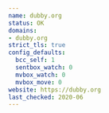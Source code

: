 ```yaml
---
name: dubby.org
status: OK
domains:
- dubby.org
strict_tls: true
config_defaults:
  bcc_self: 1
  sentbox_watch: 0
  mvbox_watch: 0
  mvbox_move: 0
website: https://dubby.org
last_checked: 2020-06
---
```

